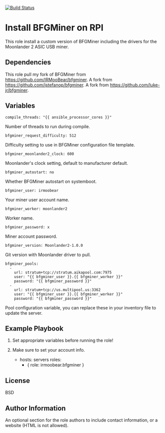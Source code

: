 [![Build Status](https://travis-ci.com/IRMooBear/ansible.bfgminer.svg?branch=master)](https://travis-ci.com/IRMooBear/ansible.bfgminer)

Install BFGMiner on RPI
=========

This role install a custom version of BFGMiner including the drivers for the Moonlander 2 ASIC USB miner.

Dependencies
----------------
This role pull my fork of BFGMiner from https://github.com/IRMooBear/bfgminer.
A fork from https://github.com/jstefanop/bfgminer.
A fork from https://github.com/luke-jr/bfgminer.


Variables
----------------
    compile_threads: "{{ ansible_processor_cores }}"
    
Number of threads to run during compile.    
    
    bfgminer_request_difficulty: 512
    
Difficulty setting to use in BFGMiner configuration file template.    
    
    bfgminer_moonlander2_clock: 600
    
Moonlander's clock setting, default to manufacturer default.    
    
    bfgminer_autostart: no
    
Whether BFGMiner autostart on systemboot.    
    
    bfgminer_user: irmoobear
    
Your miner user account name.    
    
    bfgminer_worker: moonlander2
    
Worker name.    
    
    bfgminer_password: x
    
Miner account password.    
    
    bfgminer_version: Moonlander2-1.0.0
    
Git version with Moonlander driver to pull.    
    
    bfgminer_pools:
      -
        url: stratum+tcp://stratum.aikapool.com:7975
        user: "{{ bfgminer_user }}.{{ bfgminer_worker }}"
        password: "{{ bfgminer_password }}"
      -
        url: stratum+tcp://us.multipool.us:3362
        user: "{{ bfgminer_user }}.{{ bfgminer_worker }}"
        password: "{{ bfgminer_password }}"
        
Pool configuration variable, you can replace these in your inventory file to update the server.        

Example Playbook
----------------
1. Set appropriate variables before running the role!
2. Make sure to set your account info.


    - hosts: servers
      roles:
         - { role: irmoobear.bfgminer }

License
-------

BSD

Author Information
------------------

An optional section for the role authors to include contact information, or a website (HTML is not allowed).